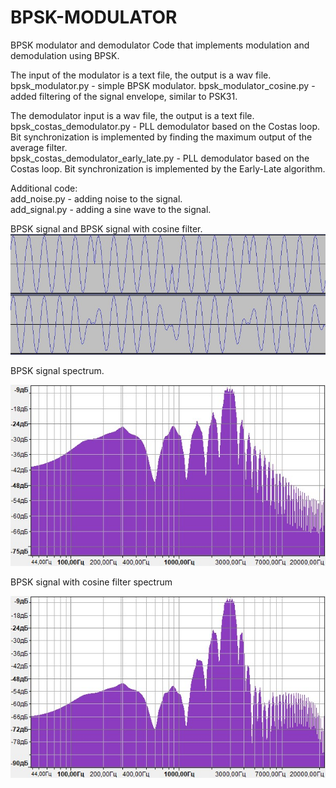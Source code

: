 # BPSK-MODULATOR
BPSK modulator and demodulator
Code that implements modulation and demodulation using BPSK.

The input of the modulator is a text file, the output is a wav file.
bpsk_modulator.py - simple BPSK modulator.
bpsk_modulator_cosine.py - added filtering of the signal envelope, similar to PSK31.

The demodulator input is a wav file, the output is a text file.  
bpsk_costas_demodulator.py - PLL demodulator based on the Costas loop. Bit synchronization is implemented by finding the maximum output of the average filter.  
bpsk_costas_demodulator_early_late.py - PLL demodulator based on the Costas loop. Bit synchronization is implemented by the Early-Late algorithm.

Additional code:  
add_noise.py - adding noise to the signal.  
add_signal.py - adding a sine wave to the signal.

BPSK signal and BPSK signal with cosine filter.
![BPSK and BPSK with filter](https://github.com/kkuznetzov/BPSK-MODULATOR/blob/master/IMG/BPSK.png)

BPSK signal spectrum.

![BPSK signal spectrum](https://github.com/kkuznetzov/BPSK-MODULATOR/blob/master/IMG/BPSK_SPECTRUM.png)


BPSK signal with cosine filter spectrum

![BPSK signal with cosine filter spectrum](https://github.com/kkuznetzov/BPSK-MODULATOR/blob/master/IMG/BPSK_FILTER_SPECTRUM.png)
